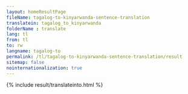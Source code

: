 ```yaml
---
layout: homeResultPage
fileName: tagalog-to-kinyarwanda-sentence-translation
translatein: tagalog_to_kinyarwanda
folderName : translate
lang: tl
from: tl
to: rw
langname: tagalog-to
permalink: /tl/tagalog-to-kinyarwanda-sentence-translation/result
sitemap: false
nointernationalization: true
---
```

{% include result/translateinto.html %}

<script src="/js/result/translation.js" data-foldername="{{page.folderName}}" data-lang="{{page.lang}}"></script>

